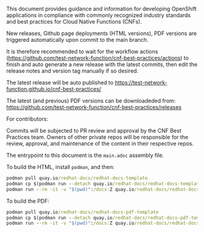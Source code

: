 This document provides guidance and information for developing OpenShift applications in compliance with commonly recognized industry standards and best practices for Cloud Native Functions (CNFs).

New releases, Github page deployments (HTML versions), PDF versions are triggered automatically upon commit to the main branch. 

It is therefore recommended to wait for the workflow actions (https://github.com/test-network-function/cnf-best-practices/actions) to finish and auto generate a new release with the latest commits, then edit the release notes and version tag manually if so desired.

The latest release will be auto published to https://test-network-function.github.io/cnf-best-practices/

The latest (and previous) PDF versions can be downloadeded from: https://github.com/test-network-function/cnf-best-practices/releases


For contributors:

Commits will be subjected to PR review and approval by the CNF Best Practices team.
Owners of other private repos will be responsible for the review, approval, and maintenance of the content in their respective repos.



The entrypoint to this document is the `main.adoc` assembly file.

To build the HTML, install `podman`, and then:

```cmd
podman pull quay.io/redhat-docs/redhat-docs-template
podman cp $(podman run --detach quay.io/redhat-docs/redhat-docs-template):/assets ./assets
podman run --rm -it -v "$(pwd)":/docs:Z quay.io/redhat-docs/redhat-docs-template main.adoc
```

To build the PDF:

```cmd
podman pull quay.io/redhat-docs/redhat-docs-pdf-template
podman cp $(podman run --detach quay.io/redhat-docs/redhat-docs-pdf-template):/pdf-assets ./pdf-assets
podman run --rm -it -v "$(pwd)":/docs:Z quay.io/redhat-docs/redhat-docs-pdf-template main.adoc
```
